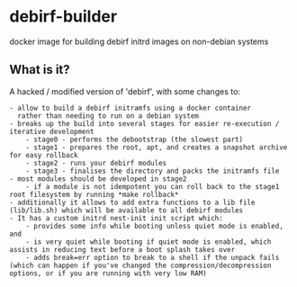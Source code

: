# debirf-builder
docker image for building debirf initrd images on non-debian systems

## What is it?

A hacked / modified version of 'debirf', with some changes to:

    - allow to build a debirf initramfs using a docker container
      rather than needing to run on a debian system
    - breaks up the build into several stages for easier re-execution / iterative development
        - stage0 - performs the debootstrap (the slowest part)
        - stage1 - prepares the root, apt, and creates a snapshot archive for easy rollback
        - stage2 - runs your debirf modules
        - stage3 - finalises the directory and packs the initramfs file
    - most modules should be developed in stage2
        - if a module is not idempotent you can roll back to the stage1 root filesystem by running *make rollback*
    - additionally it allows to add extra functions to a lib file (lib/lib.sh) which will be available to all debirf modules
    - It has a custom initrd nest-init init script which:
        - provides some info while booting unless quiet mode is enabled, and
        - is very quiet while booting if quiet mode is enabled, which assists in reducing text before a boot splash takes over
        - adds break=err option to break to a shell if the unpack fails (which can happen if you've changed the compression/decompression options, or if you are running with very low RAM)

